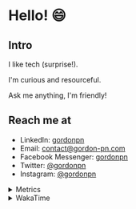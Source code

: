 # Hello! 😄

## Intro

I like tech (surprise!).

I'm curious and resourceful.

Ask me anything, I'm friendly!

## Reach me at

- LinkedIn: [gordonpn](https://www.linkedin.com/in/gordonpn/)
- Email: [contact@gordon-pn.com](mailto:contact@gordon-pn.com)
- Facebook Messenger: [gordonpn](https://www.messenger.com/t/Gordonpn)
- Twitter: [@gordonpn](https://twitter.com/Gordonpn)
- Instagram: [@gordonpn](https://www.instagram.com/gordonpn/)

<details>
  <summary>Metrics</summary>

  <img align="center" src="https://github.com/gordonpn/gordonpn/blob/master/github-metrics.svg" alt="GitHub Metrics">

</details>

<details>
  <summary>WakaTime</summary>

  <!--START_SECTION:waka-->
📊 **This Week I Spent My Time On** 

```text
💬 Programming Languages: 
Java                     9 hrs 25 mins       ████████████████░░░░░░░░░   65.11 % 
Brazil Dependency Config 3 hrs 2 mins        █████░░░░░░░░░░░░░░░░░░░░   21.01 % 
TypeScript               43 mins             █░░░░░░░░░░░░░░░░░░░░░░░░   05.06 % 
XML                      26 mins             █░░░░░░░░░░░░░░░░░░░░░░░░   03.03 % 
Bash                     19 mins             █░░░░░░░░░░░░░░░░░░░░░░░░   02.20 % 

🔥 Editors: 
IntelliJ IDEA            13 hrs 41 mins      ████████████████████████░   94.55 % 
Cursor                   28 mins             █░░░░░░░░░░░░░░░░░░░░░░░░   03.26 % 
VS Code                  18 mins             █░░░░░░░░░░░░░░░░░░░░░░░░   02.18 % 
```


 Last Updated on 25/10/2024 10:24:19 UTC
<!--END_SECTION:waka-->
</details>
